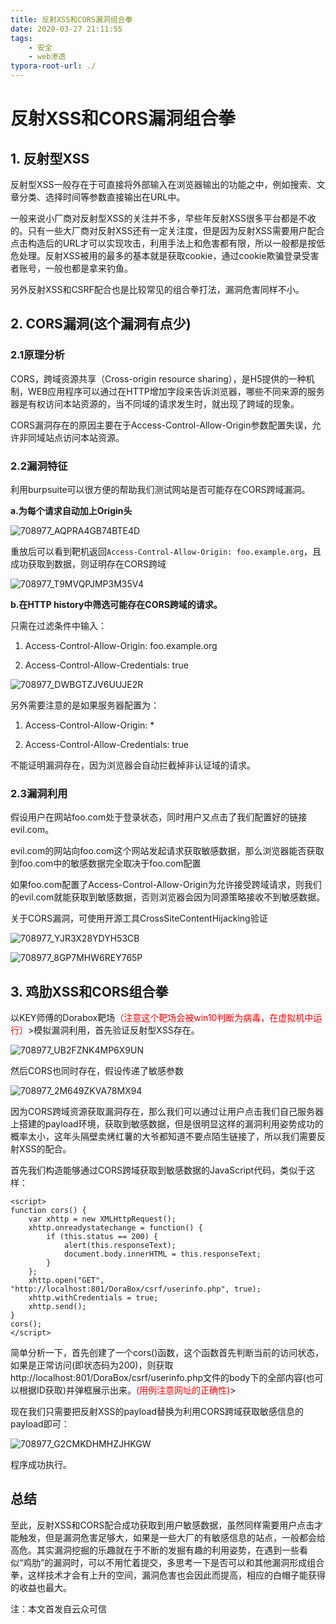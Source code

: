 ```yaml
---
title: 反射XSS和CORS漏洞组合拳
date: 2020-03-27 21:11:55
tags:
	- 安全
	- web渗透
typora-root-url: ./
---
```


# 反射XSS和CORS漏洞组合拳

## 1. 反射型XSS

反射型XSS一般存在于可直接将外部输入在浏览器输出的功能之中，例如搜索、文章分类、选择时间等参数直接输出在URL中。

一般来说小厂商对反射型XSS的关注并不多，早些年反射XSS很多平台都是不收的。只有一些大厂商对反射XSS还有一定关注度，但是因为反射XSS需要用户配合点击构造后的URL才可以实现攻击，利用手法上和危害都有限，所以一般都是按低危处理。反射XSS被用的最多的基本就是获取cookie，通过cookie欺骗登录受害者账号，一般也都是拿来钓鱼。

另外反射XSS和CSRF配合也是比较常见的组合拳打法，漏洞危害同样不小。

## 2. CORS漏洞(这个漏洞有点少)

### 2.1原理分析

CORS，跨域资源共享（Cross-origin resource sharing），是H5提供的一种机制，WEB应用程序可以通过在HTTP增加字段来告诉浏览器，哪些不同来源的服务器是有权访问本站资源的，当不同域的请求发生时，就出现了跨域的现象。

CORS漏洞存在的原因主要在于Access-Control-Allow-Origin参数配置失误，允许非同域站点访问本站资源。

### 2.2漏洞特征

利用burpsuite可以很方便的帮助我们测试网站是否可能存在CORS跨域漏洞。

**a.为每个请求自动加上Origin头**

![708977_AQPRA4GB74BTE4D](/blog.github.io/images/708977_AQPRA4GB74BTE4D.jpg) 

重放后可以看到靶机返回`Access-Control-Allow-Origin: foo.example.org`，且成功获取到数据，则证明存在CORS跨域

 

![708977_T9MVQPJMP3M35V4](/blog.github.io/images/708977_T9MVQPJMP3M35V4.jpg)

**b.在HTTP history中筛选可能存在CORS跨域的请求。**

只需在过滤条件中输入：

1. Access-Control-Allow-Origin: foo.example.org 

2. Access-Control-Allow-Credentials: true 

![708977_DWBGTZJV6UUJE2R](/blog.github.io/images/708977_DWBGTZJV6UUJE2R.jpg) 

另外需要注意的是如果服务器配置为：

1. Access-Control-Allow-Origin: * 

2. Access-Control-Allow-Credentials: true 

不能证明漏洞存在，因为浏览器会自动拦截掉非认证域的请求。

### 2.3漏洞利用

假设用户在网站foo.com处于登录状态，同时用户又点击了我们配置好的链接evil.com。

evil.com的网站向foo.com这个网站发起请求获取敏感数据，那么浏览器能否获取到foo.com中的敏感数据完全取决于foo.com配置

如果foo.com配置了Access-Control-Allow-Origin为允许接受跨域请求，则我们的evil.com就能获取到敏感数据，否则浏览器会因为同源策略接收不到敏感数据。

关于CORS漏洞，可使用开源工具CrossSiteContentHijacking验证

![708977_YJR3X28YDYH53CB](/blog.github.io/images/708977_YJR3X28YDYH53CB.jpg)



 ![708977_8GP7MHW6REY765P](/blog.github.io/images/708977_8GP7MHW6REY765P.jpg)

 

## 3. 鸡肋XSS和CORS组合拳

以KEY师傅的Dorabox靶场<span style='color:red'>（注意这个靶场会被win10判断为病毒，在虚拟机中运行）</span>>模拟漏洞利用，首先验证反射型XSS存在。

![708977_UB2FZNK4MP6X9UN](/blog.github.io/images/708977_UB2FZNK4MP6X9UN.jpg) 

然后CORS也同时存在，假设传递了敏感参数

![708977_2M649ZKVA78MX94](/blog.github.io/images/708977_2M649ZKVA78MX94.jpg) 

因为CORS跨域资源获取漏洞存在，那么我们可以通过让用户点击我们自己服务器上搭建的payload环境，获取到敏感数据，但是很明显这样的漏洞利用姿势成功的概率太小，这年头隔壁卖烤红薯的大爷都知道不要点陌生链接了，所以我们需要反射XSS的配合。

首先我们构造能够通过CORS跨域获取到敏感数据的JavaScript代码，类似于这样：

```
<script>  
function cors() {    
	var xhttp = new XMLHttpRequest();    
	xhttp.onreadystatechange = function() {      
		if (this.status == 200) {      
			alert(this.responseText);       
			document.body.innerHTML = this.responseText;      
		}    
	};     
	xhttp.open("GET", "http://localhost:801/DoraBox/csrf/userinfo.php", true);    
	xhttp.withCredentials = true;    
	xhttp.send();  
}  
cors();  
</script>  
```

简单分析一下，首先创建了一个cors()函数，这个函数首先判断当前的访问状态，如果是正常访问(即状态码为200)，则获取http://localhost:801/DoraBox/csrf/userinfo.php文件的body下的全部内容(也可以根据ID获取)并弹框展示出来。<span style="color:red">(用例注意网址的正确性)</span>>

现在我们只需要把反射XSS的payload替换为利用CORS跨域获取敏感信息的payload即可：

![708977_G2CMKDHMHZJHKGW](/blog.github.io/images/708977_G2CMKDHMHZJHKGW.jpg) 

程序成功执行。



## 总结

至此，反射XSS和CORS配合成功获取到用户敏感数据，虽然同样需要用户点击才能触发，但是漏洞危害足够大，如果是一些大厂的有敏感信息的站点，一般都会给高危。其实漏洞挖掘的乐趣就在于不断的发掘有趣的利用姿势，在遇到一些看似“鸡肋”的漏洞时，可以不用忙着提交，多思考一下是否可以和其他漏洞形成组合拳，这样技术才会有上升的空间，漏洞危害也会因此而提高，相应的白帽子能获得的收益也最大。

注：本文首发自云众可信